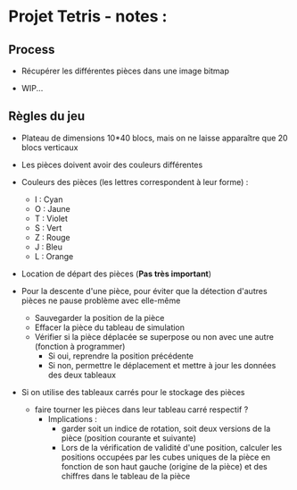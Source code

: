 # Projet Tetris - notes : 

## Process 

- Récupérer les différentes pièces dans une image bitmap

- WIP...



## Règles du jeu

- Plateau de dimensions 10*40 blocs, mais on ne laisse apparaître que 20 blocs verticaux

- Les pièces doivent avoir des couleurs différentes

- Couleurs des pièces (les lettres correspondent à leur forme) : 
    - I : Cyan
    - O : Jaune
    - T : Violet
    - S : Vert
    - Z : Rouge
    - J : Bleu
    - L : Orange

- Location de départ des pièces (**Pas très important**)

- Pour la descente d'une pièce, pour éviter que la détection d'autres pièces ne pause problème avec elle-même
    - Sauvegarder la position de la pièce
    - Effacer la pièce du tableau de simulation
    - Vérifier si la pièce déplacée se superpose ou non avec une autre (fonction à programmer)
        - Si oui, reprendre la position précédente
        - Si non, permettre le déplacement et mettre à jour les données des deux tableaux

- Si on utilise des tableaux carrés pour le stockage des pièces
    - faire tourner les pièces dans leur tableau carré respectif ?
        - Implications :
            - garder soit un indice de rotation, soit deux versions de la pièce (position courante et suivante)
            - Lors de la vérification de validité d'une position, calculer les positions occupées par les cubes uniques de la pièce en fonction de son haut gauche (origine de la pièce) et des chiffres dans le tableau de la pièce






